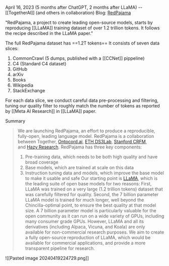 April 16, 2023 (5 months after ChatGPT, 2 months after LLaMA) -- [[TogetherAI]] (and others in collaboration) 
Blog: [RedPajama](https://www.together.ai/blog/redpajama)

"RedPajama, a project to create leading open-source models, starts by reproducing [[LLaMA]] training dataset of over 1.2 trillion tokens. It follows the recipe described in the LLaMA paper."

The full RedPajama dataset has ==1.2T tokens==
It consists of seven data slices:
1. CommonCrawl (5 dumps, published with a [[CCNet]] pippeline)
2. C4 (Standard C4 dataset)
3. GitHub
4. arXiv
5. Books
6. Wikipedia
7. StackExchange

For each data slice, we conduct careful data pre-processing and filtering, tuning our quality filter to roughly match the number of tokens as reported by [[Meta AI Research]] in [[LLaMA]] paper.

Summary
> We are launching RedPajama, an effort to produce a reproducible, fully-open, leading language model. RedPajama is a collaboration between Together, [Ontocord.ai](https://www.ontocord.ai/), [ETH DS3Lab](https://ds3lab.inf.ethz.ch/), [Stanford CRFM](https://crfm.stanford.edu/), and [Hazy Research](https://hazyresearch.stanford.edu/). RedPajama has three key components:
> 1. Pre-training data, which needs to be both high quality and have broad coverage
> 2. Base models, which are trained at scale on this data
> 3. Instruction tuning data and models, which improve the base model to make it usable and safe
> Our starting point is [LLaMA](https://arxiv.org/abs/2302.13971), which is the leading suite of open base models for two reasons: First, LLaMA was trained on a very large (1.2 trillion tokens) dataset that was carefully filtered for quality. Second, the 7 billion parameter LLaMA model is trained for much longer, well beyond the Chincilla-optimal point, to ensure the best quality at that model size. A 7 billion parameter model is particularly valuable for the open community as it can run on a wide variety of GPUs, including many consumer grade GPUs. However, LLaMA and all its derivatives (including Alpaca, Vicuna, and Koala) are only available for non-commercial research purposes. We aim to create a fully open-source reproduction of LLaMA, which would be available for commercial applications, and provide a more transparent pipeline for research.

![[Pasted image 20240419224729.png]]


